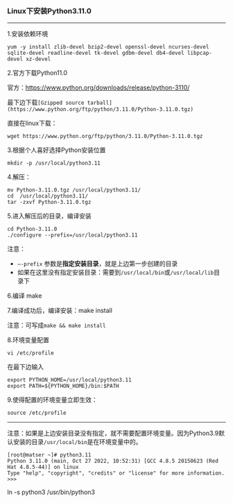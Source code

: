 ### Linux下安装Python3.11.0

---

1.安装依赖环境

```SH
yum -y install zlib-devel bzip2-devel openssl-devel ncurses-devel sqlite-devel readline-devel tk-devel gdbm-devel db4-devel libpcap-devel xz-devel
```

2.官方下载Python11.0

官方：https://www.python.org/downloads/release/python-3110/

最下边下载`[Gzipped source tarball](https://www.python.org/ftp/python/3.11.0/Python-3.11.0.tgz)`

直接在linux下载：

```SH
wget https://www.python.org/ftp/python/3.11.0/Python-3.11.0.tgz
```

3.根据个人喜好选择Python安装位置

```SH
mkdir -p /usr/local/python3.11
```

4.解压：

```SH
mv Python-3.11.0.tgz /usr/local/python3.11/
cd  /usr/local/python3.11/ 
tar -zxvf Python-3.11.0.tgz
```

5.进入解压后的目录，编译安装

```SH
cd Python-3.11.0
./configure --prefix=/usr/local/python3.11
```

注意：

+ `–-prefix` 参数是**指定安装目录**，就是上边第一步创建的目录
+ 如果在这里没有指定安装目录：需要到`/usr/local/bin`或`/usr/local/lib`目录下

6.编译 make

7.编译成功后，编译安装：make install

注意：可写成`make && make install`

8.环境变量配置

`vi /etc/profile`

在最下边输入

```SH
export PYTHON_HOME=/usr/local/python3.11
export PATH=${PYTHON_HOME}/bin:$PATH
```

9.使得配置的环境变量立即生效：

```SH
source /etc/profile
```

---

注意：如果是上边安装目录没有指定，就不需要配置环境变量。因为Python3.9默认安装的目录`/usr/local/bin`是在环境变量中的。

```SH
[root@matser ~]# python3.11
Python 3.11.0 (main, Oct 27 2022, 10:52:31) [GCC 4.8.5 20150623 (Red Hat 4.8.5-44)] on linux
Type "help", "copyright", "credits" or "license" for more information.
>>>
```

ln -s python3 /usr/bin/python3


